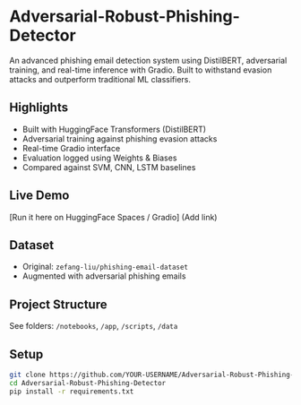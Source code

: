 # Adversarial-Robust-Phishing-Detector

An advanced phishing email detection system using DistilBERT, adversarial training, and real-time inference with Gradio. Built to withstand evasion attacks and outperform traditional ML classifiers.

## Highlights
- Built with HuggingFace Transformers (DistilBERT)
- Adversarial training against phishing evasion attacks
- Real-time Gradio interface
- Evaluation logged using Weights & Biases
- Compared against SVM, CNN, LSTM baselines

## Live Demo
[Run it here on HuggingFace Spaces / Gradio] (Add link)

## Dataset
- Original: `zefang-liu/phishing-email-dataset`
- Augmented with adversarial phishing emails

## Project Structure
See folders: `/notebooks`, `/app`, `/scripts`, `/data`

## Setup
```bash
git clone https://github.com/YOUR-USERNAME/Adversarial-Robust-Phishing-Detector.git
cd Adversarial-Robust-Phishing-Detector
pip install -r requirements.txt
